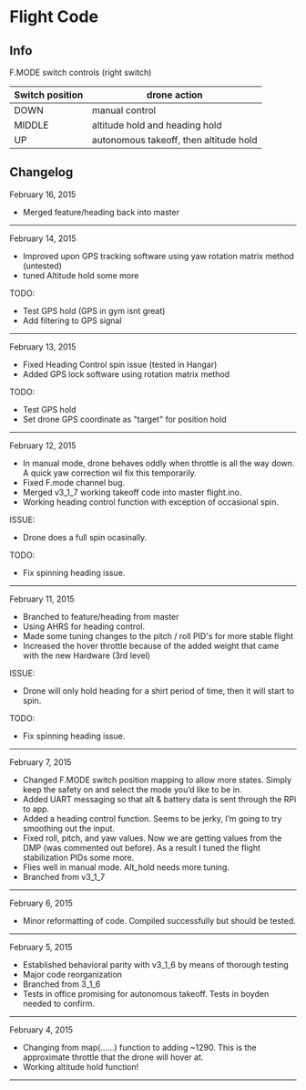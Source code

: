 ﻿# Flight Code

## Info

F.MODE switch controls (right switch)

Switch position   | drone action
 ---------------- | --------------------------------------
DOWN              | manual control
MIDDLE            | altitude hold and heading hold
UP                | autonomous takeoff, then altitude hold




## Changelog

February 16, 2015

- Merged feature/heading back into master


------------------------------------------

February 14, 2015

- Improved upon GPS tracking software using yaw rotation matrix method (untested)
- tuned Altitude hold some more

TODO:

- Test GPS hold (GPS in gym isnt great)
- Add filtering to GPS signal


------------------------------------------

February 13, 2015

- Fixed Heading Control spin issue (tested in Hangar)
- Added GPS lock software using rotation  matrix method

TODO:

- Test GPS hold
- Set drone GPS coordinate as "target" for position hold


------------------------------------------

February 12, 2015

- In manual mode, drone behaves oddly when throttle is all the way down. A quick yaw correction wil fix this temporarily.
- Fixed F.mode channel bug.
- Merged v3_1_7 working takeoff code into master flight.ino.
- Working heading control function with exception of occasional spin.

ISSUE:

- Drone does a full spin ocasinally.

TODO:

- Fix spinning heading issue. 

------------------------------------------

February 11, 2015

- Branched to feature/heading from master
- Using AHRS for heading control. 
- Made some tuning changes to the pitch / roll PID's for more stable flight
- Increased the hover throttle because of the added weight that came with the new Hardware (3rd level)

ISSUE:

- Drone will only hold heading for a shirt period of time, then it will start to spin.

TODO:

- Fix spinning heading issue. 

------------------------------------------

February 7, 2015

- Changed F.MODE switch position mapping to allow more states. Simply keep the safety on and select the mode you’d like to be in.  
- Added UART messaging so that alt & battery data is sent through the RPi to app.  
- Added a heading control function. Seems to be jerky, I’m going to try smoothing out the input.  
- Fixed roll, pitch, and yaw values. Now we are getting values from the DMP (was commented out before). As a result I tuned the flight stabilization PIDs some more.  
- Flies well in manual mode. Alt_hold needs more tuning.
- Branched from v3_1_7  

------------------------------------------


February 6, 2015

- Minor reformatting of code. Compiled successfully but should be tested.  

------------------------------------------


February 5, 2015

- Established behavioral parity with v3_1_6 by means of thorough testing  
- Major code reorganization  
- Branched from 3_1_6  
- Tests in office promising for autonomous takeoff. Tests in boyden needed to confirm.  

------------------------------------------


February 4, 2015

- Changing from map(……) function to adding ~1290. This is the approximate throttle that the drone will hover at.  
- Working altitude hold function!  

-----------------------------------------
